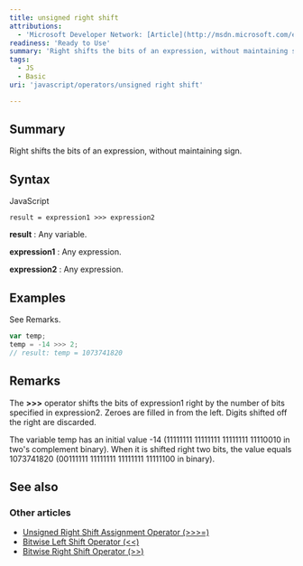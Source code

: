 ```yaml
---
title: unsigned right shift
attributions:
  - 'Microsoft Developer Network: [Article](http://msdn.microsoft.com/en-us/library/ie/342xfs5s(v=vs.94).aspx)'
readiness: 'Ready to Use'
summary: 'Right shifts the bits of an expression, without maintaining sign.'
tags:
  - JS
  - Basic
uri: 'javascript/operators/unsigned right shift'

---
```

## <span>Summary</span>

Right shifts the bits of an expression, without maintaining sign.

## <span>Syntax</span>

<span class="language">JavaScript</span>

    result = expression1 >>> expression2

**result**
:   Any variable.

**expression1**
:   Any expression.

**expression2**
:   Any expression.

## <span>Examples</span>

See Remarks.

``` js
var temp;
temp = -14 >>> 2;
// result: temp = 1073741820
```

## <span>Remarks</span>

The **\>\>\>** operator shifts the bits of expression1 right by the number of bits specified in expression2. Zeroes are filled in from the left. Digits shifted off the right are discarded.

The variable temp has an initial value -14 (11111111 11111111 11111111 11110010 in two's complement binary). When it is shifted right two bits, the value equals 1073741820 (00111111 11111111 11111111 11111100 in binary).

## <span>See also</span>

### <span>Other articles</span>

-   [Unsigned Right Shift Assignment Operator (\>\>\>=)](/javascript/operators/unsigned_right_shift_assignment)
-   [Bitwise Left Shift Operator (\<\<)](/javascript/operators/bitwise_left_shift)
-   [Bitwise Right Shift Operator (\>\>)](/javascript/operators/bitwise_right_shift)

